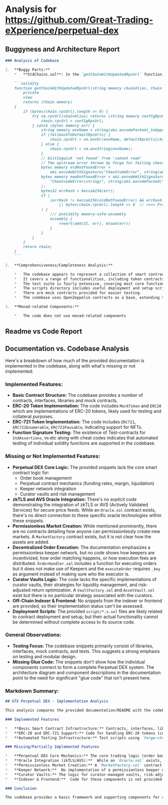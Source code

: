 
# Analysis for https://github.com/Great-Trading-eXperience/perpetual-dex

## Buggyness and Architecture Report
```markdown
### Analysis of Codebase

1.  **Buggy Parts:**
    *   **StdChains.sol**: In the `getChainWithUpdatedRpcUrl` function, when `fallbackToDefaultRpcUrls` is false, the code attempts to retrieve the RPC URL from the environment using `vm.envString(envName)`. However, it then checks for a "not found" error from `vm.rpcUrl` and *always* reverts if the hash doesn't match the `oldNotFoundError` and `newNotFoundError` no matter `chain.rpcUrl` has value or not. The code should only revert if there's an error *and* the RPC URL is empty. This means that if `vm.envString(envName)` returns some value, the code might still unnecessarily revert.

    ```solidity
    function getChainWithUpdatedRpcUrl(string memory chainAlias, Chain memory chain)
        private
        view
        returns (Chain memory)
    {
        if (bytes(chain.rpcUrl).length == 0) {
            try vm.rpcUrl(chainAlias) returns (string memory configRpcUrl) {
                chain.rpcUrl = configRpcUrl;
            } catch (bytes memory err) {
                string memory envName = string(abi.encodePacked(_toUpper(chainAlias), "_RPC_URL"));
                if (fallbackToDefaultRpcUrls) {
                    chain.rpcUrl = vm.envOr(envName, defaultRpcUrls[chainAlias]);
                } else {
                    chain.rpcUrl = vm.envString(envName);
                }
                // Distinguish 'not found' from 'cannot read'
                // The upstream error thrown by forge for failing cheats changed so we check both the old and new versions
                bytes memory oldNotFoundError =
                    abi.encodeWithSignature("CheatCodeError", string(abi.encodePacked("invalid rpc url ", chainAlias)));
                bytes memory newNotFoundError = abi.encodeWithSignature(
                    "CheatcodeError(string)", string(abi.encodePacked("invalid rpc url: ", chainAlias))
                );
                bytes32 errHash = keccak256(err);
                if (
                    (errHash != keccak256(oldNotFoundError) && errHash != keccak256(newNotFoundError))
                        || bytes(chain.rpcUrl).length == 0  // <<== Problem Here
                ) {
                    /// @solidity memory-safe-assembly
                    assembly {
                        revert(add(32, err), mload(err))
                    }
                }
            }
        }
        return chain;
    }
    ```

2.  **Comprehensiveness/Completeness Analysis:**

    *   The codebase appears to represent a collection of smart contracts and related testing/scripting utilities, likely designed for use with the Hardhat and Foundry development environments.
    *   It covers a range of functionalities, including token contracts (ERC20, ERC721, ERC1155), governance, access control, proxy patterns, and utility libraries (math, cryptography, string manipulation).
    *   The test suite is fairly extensive, covering most core functionalities of the contracts, including various failure scenarios.
    *   The scripts directory includes useful deployment and setup scripts.
    *   There are mock contracts provided for easier testing.
    *   The codebase uses OpenZeppelin contracts as a base, extending their functionality.

3.  **Monad-related Components:**

    *   The code does not use monad-related components
```

## Readme vs Code Report
## Documentation vs. Codebase Analysis

Here's a breakdown of how much of the provided documentation is implemented in the codebase, along with what's missing or not implemented:

### Implemented Features:

*   **Basic Contract Structure:** The codebase provides a number of contracts, interfaces, libraries and mock contracts.
*   **ERC-20 Token Implementation:** The code includes `MockToken` and `ERC20` which are implementations of ERC-20 tokens, likely used for testing and collateral purposes.
*   **ERC-721 Token Implementation:**  The code includes `ERC721`, `ERC721Enumerable`, `ERC721Pausable`, indicating support for NFTs.
*   **Function Signature Testing:** The existence of Test-contracts for `StdAssertions`, `Vm` etc along with cheat codes indicates that automated testing of individual solidity functions are supported in the codebase.

### Missing or Not Implemented Features:

*   **Perpetual DEX Core Logic:**  The provided snippets lack the core smart contract logic for:
    *   Order book management
    *   Perpetual contract mechanics (funding rates, margin, liquidation)
    *   Keeper network integration
    *   Curator vaults and risk management
*   **zkTLS and AVS Oracle Integration:** There's no explicit code demonstrating the integration of zkTLS or AVS (Actively Validated Services) for secure price feeds.  While an `Oracle.sol` contract exists, there's no direct connection to these specific oracle technologies within these snippets.
*   **Permissionless Market Creation:** While mentioned prominently, there are no contracts detailing how anyone can permissionlessly create new markets. A `MarketFactory` contract exists, but it is not clear how the assets are added.
*   **Decentralized Order Execution:** The documentation emphasizes a permissionless keeper network, but no code shows how keepers are incentivized, how order matching happens, or how execution fees are distributed.  `OrderHandler.sol` includes a function for executing orders but it does not make use of Keepers and the `executeOrder` requires `_key` as argument instead of making sure who the executor is.
*   **Curator Vaults Logic:** The code lacks the specific implementations of curator vaults, their strategies for liquidity management, and risk-adjusted return optimization. A `VaultFactory.sol` and `AssetVault.sol` exist but there is no particular strategy associated with the curators.
*   **Off-Chain Indexer & Frontend:** No snippets from the indexer or frontend are provided, so their implementation status can't be assessed.
*   **Deployment Scripts:** The provided `script/*.s.sol` files are likely related to contract deployment and setup, but their actual functionality cannot be determined without complete access to its source code.

### General Observations:

*   **Testing Focus:** The codebase snippets primarily consist of libraries, interfaces, mock contracts, and tests. This suggests a strong emphasis on testing and modular design.
*   **Missing Glue Code:** The snippets don't show how the individual components connect to form a complete Perpetual DEX system. The architecture diagram and component descriptions in the documentation point to the need for significant "glue code" that isn't present here.

### Markdown Summary:

```markdown
## GTX Perpetual DEX - Implementation Analysis

This analysis compares the provided documentation/README with the codebase snippets to assess the degree of implementation.

### Implemented Features

*   **Basic Smart Contract Infrastructure:** Contracts, interfaces, libraries (e.g., SafeMath, Address, etc.) and testing contracts are present, providing the foundational building blocks.
*   **ERC-20 and ERC-721 Support:** Code for handling ERC-20 tokens (collateral, fees) and ERC-721 (NFTs) is included.
*   **Automated Testing Infrastructure:** Test scripts using `forge-std` suggest automated testing of the solidity functions are supported.

### Missing/Partially Implemented Features

*   **Perpetual DEX Core Mechanics:** The core trading logic (order book, matching, funding rates, margin calculations, liquidations) is absent.
*   **Oracle Integration (zkTLS/AVS):**  While an `Oracle.sol` exists, no specific implementation of zkTLS or AVS is shown.
*   **Permissionless Market Creation:** A `MarketFactory.sol` contract is present, but the documentation's "anyone can create" aspect is not clearly implemented.
*   **Keeper Network:**  No implementation of a permissionless keeper network or its incentives is visible. The `OrderHandler.sol` requires `_key` to executeOrder instead of using Keepers.
*   **Curator Vaults:** The logic for curator-managed vaults, risk-adjusted returns, and dynamic liquidity strategies is missing, although `VaultFactory.sol` and `AssetVault.sol` are present.
*   **Indexer & Frontend:**  Code for these components is not provided.

### Conclusion

The codebase provides a basic framework and supporting components for a Perpetual DEX, but significant portions of the core logic, as described in the documentation, are not implemented in the provided snippets. The focus seems to be more on testing and component design rather than a complete end-to-end implementation.
```

